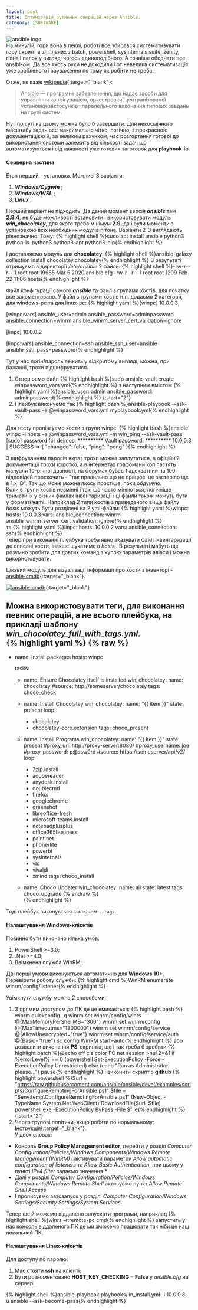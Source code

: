 ```yaml
---
layout: post
title: Оптимізація рутинних операцій через Ansible.
category: [SOFTWARE]
---
```

![ansible logo](/assets/media/ansible.svg?style=head)  
На минулій, гори вона в пеклі, роботі все збирався систематизувати гору скриптів зліплених з batch, powershell, sysinternals suite, zenity, гівна і палок у вигляді чогось єдиноподібного. А точніше обєднати все ansibl-ом. Да все якось руки не доходили і от невелика систематизація уже зробленого і зауваження по тому як робити не треба. <!--more-->

Отже, як каже [wikipedia](https://uk.wikipedia.org/wiki/Ansible "Ansible"){:target="_blank"}:
>Ansible — програмне забезпечення, що надає засоби для управління конфігурацією, оркестровки, централізованої установки застосунків і паралельного виконання типових завдань на групі систем.

Ну і по суті на цьому можна було б завершити. Для некосмічного масштабу задач все максимально чітко, логічно, з прекрасною документацією й, за великим рахунком, час розгортання готової до використання системи залежить від кількості задач що автоматизуються і від наявності уже готових заготовок для **playbook**-ів.  

#### Серверна частина
Етап перший - установка. Можливі 3 варіанти:
1. ***Windows/Cygwin*** ;
2. ***Windows/WSL*** ;
3. ***Linux*** .

Перший варіант не підходить. Да даний момент версія _**ansible**_ там **2.8.4**, не буде можливості встановити і використовувати модуль _**win_chocolatey**_, для якого треба мінімум **2.9**, да і були моменти з установкою всіх необхідних модулів пітона.
Варіанти 2-3 виглядають рівнозначно. Тому:
    {% highlight shell %}sudo apt install ansible python3 python-is-python3 python3-apt python3-pip{% endhighlight %}

І доставляємо модуль для **chocolatey**:
    {% highlight shell %}ansible-galaxy collection install chocolatey.chocolatey{% endhighlight %}
В результаті отримуємо в директорії _/etc/ansible_ 2 файли:
    {% highlight shell %}-rw-r--r-- 1 root root 19985 Mar  5  2020 ansible.cfg
-rw-r--r-- 1 root root  1209 Feb 22 11:06 hosts{% endhighlight %}

Файл конфігурації самого _**ansible**_ та файл з групами хостів, для початку все закоментовано. У файл з групами хостів н.п. додаємо 2 категорії, для windows-pc та для linux-pc:
    {% highlight yaml %}[winpc]
10.0.0.3

[winpc:vars]
ansible_user=admin
ansible_password=adminpassword
ansible_connection=winrm
ansible_winrm_server_cert_validation=ignore

[linpc]
10.0.0.2

[linpc:vars]
ansible_connection=ssh
ansible_ssh_user=ansible
ansible_ssh_pass=password{% endhighlight %}

Тут у нас логін/пароль лежить у відкритому вигляді, можна, при бажанні, трохи підшифруватися.
1. Створюємо файл
    {% highlight bash %}sudo ansible-vault create winpassword_vars.yml{% endhighlight %}
з наступним вмістом
    {% highlight yaml %}ansible_user: admin
ansible_password: adminpassword{% endhighlight %}
{:start="2"}
2. Плейбук виконуємо так
    {% highlight bash %}ansible-playbook --ask-vault-pass -e @winpassword_vars.yml myplaybook.yml{% endhighlight %}

Для тесту пропінгуємо хости з групи winpc:
    {% highlight bash %}ansible winpc -i hosts -e @winpassword_vars.yml -m win_ping --ask-vault-pass
[sudo] password for deimos: **********
Vault password: **********
10.0.0.3 | SUCCESS => {
    "changed": false,
    "ping": "pong"
}{% endhighlight %}

З шифруванням паролів якраз трохи можна заплутатися, в офіційній документації трохи коротко, а в інтернетах графомани копіпастять мануали 10-річної давності, на форумах буває 1 адекватний на 100 відповідей проскочить - "так правильно що не працює, це застаріло ще в 1.х :D". Так що може можна якось простіше, поки обдумую.  
Коли є групи хостів незмінні і такі що часто міняються, логічніше тримати їх у різних файлах інвентаризації і ці файли також можуть бути у форматі **yaml**. Наприклад 2 типи хостів з приведеного вище файлу *hosts* можуть бути розділені на 2 yml-файли:
{% highlight yaml %}winpc:
  hosts:
    10.0.0.3
  vars:
    ansible_connection: winrm
    ansible_winrm_server_cert_validation: ignore{% endhighlight %}  
та
{% highlight yaml %}linpc:
  hosts:
    10.0.0.2
  vars:
    ansible_connection: ssh{% endhighlight %}  
Тепер при виконанні плейбука треба явно вказувати файл інвентаризації де описані хости, інакше шукатиме в *hosts* .
В результаті мабуть ще розумно зробити для довгих команд з купою параметрів аліаси і можна використовувати.  

Цікавий модуль для візуалізації інформації про хости з інвенторі - [ansible-cmdb](https://github.com/fboender/ansible-cmdb "ansible-cmdb на github"){:target="_blank"}.  

[![ansible-cmdb](https://raw.githubusercontent.com/fboender/ansible-cmdb/master/contrib/screenshot-overview.webp?style=blog "ansible-cmdb")](https://raw.githubusercontent.com/fboender/ansible-cmdb/master/contrib/screenshot-overview.webp "ansible-cmdb"){:target="_blank"}  

Можна використовувати теги, для виконання певник операцій, а не всього плейбука, на прикладі шаблону *win_chocolatey_full_with_tags.yml*.  
{% highlight yaml %}
{% raw %}
---
- name: Install packages
  hosts: winpc

  tasks:
    - name: Ensure Chocolatey itself is installed
      win_chocolatey:
        name: chocolatey
        #source: http://someserver/chocolatey
      tags: choco_check

    - name: Install Chocolatey
      win_chocolatey:
        name: "{{ item }}"
        state: present
      loop:
      - chocolatey
      - chocolatey-core.extension
      tags: choco_present

    - name: Install Programs
      win_chocolatey:
        name: "{{ item }}"
        state: present
        #proxy_url: http://proxy-server:8080/
        #proxy_username: joe
        #proxy_password: p@ssw0rd
        #source: https://someserver/api/v2/
      loop:
      - 7zip.install
      - adobereader
      - anydesk.install
      - doublecmd
      - firefox
      - googlechrome
      - greenshot
      - libreoffice-fresh
      - microsoft-teams.install
      - notepadplusplus
      - office365business
      - paint.net
      - phonerlite
      - powerbi
      - sysinternals
      - vlc
      - vivaldi
      - xmind
      tags: choco_install

    - name: Choco Updater
      win_chocolatey:
        name: all
        state: latest
      tags: choco_upgrade
{% endraw %}  
{% endhighlight %}  

Тоді плейбук виконується з ключем `--tags`.

#### Налаштування Windows-клієнтів
Повинно бути виконано кілька умов:
1. PowerShell >=3.0;
2. .Net >=4.0;
3. Ввімкнена служба WinRM;

Дві перші умови виконуються автоматично для **Windows 10+**.  
Перевірити роботу служби:
{% highlight cmd %}WinRM enumerate winrm/config/listener{% endhighlight %}

Увімкнути службу можна 2 способами:
1. З прямим доступом до ПК де це вмикається:
{% highlight bash %} winrm quickconfig -q
 winrm set winrm/config/winrs @{MaxMemoryPerShellMB="300"}
 winrm set winrm/config @{MaxTimeoutms="1800000"}
 winrm set winrm/config/service @{AllowUnencrypted="true"}
 winrm set winrm/config/service/auth @{Basic="true"}
 sc config WinRM start=auto{% endhighlight %}
або дозволити виконання **PS**-скриптів, що і так треба б зробити
{% highlight batch %}@echo off
cls
color FC
net session >nul 2>&1
if %errorLevel% == 0 (powershell Set-ExecutionPolicy -Force -ExecutionPolicy Unrestricted) else (echo "Run as Administrator please...")
pause{% endhighlight %}
і виконити скрипт з **github**
{% highlight powershell %}$url = "https://raw.githubusercontent.com/ansible/ansible/devel/examples/scripts/ConfigureRemotingForAnsible.ps1"
$file = "$env:temp\ConfigureRemotingForAnsible.ps1"
(New-Object -TypeName System.Net.WebClient).DownloadFile($url, $file)
powershell.exe -ExecutionPolicy ByPass -File $file{% endhighlight %}  
{:start="2"}
2. Через групові політики, якщо робити по нормальному:
[Інструкція](https://winitpro.ru/index.php/2012/01/31/kak-aktivirovat-windows-remote-management-s-pomoshhyu-gruppovoj-politiki/ "Інструкція"){:target="_blank"}.  
У двох словах:
- Консоль **Group Policy Management editor**, перейти у розділ *Computer Configuration/Policies/Windows Components/Windows Remote Management (WinRM)* і активувати параметри *Allow automatic configuration of listeners* та *Allow Basic Authentication*, при цьому у пункті *IPv4 filter* задаємо значення **\***
- Далі у розділі *Computer Configuration/Policies/Windows Components/Windows Remote Shell* активуємо пункт *Allow Remote Shell Access*
- І прописуємо автозапуск у розділі *Computer Configuration/Windows Settings/Security Settings/System Services*

Тепер ще й можемо віддалено запускати програми, наприклад
{% highlight shell %}winrs –r:remote-pc cmd{% endhighlight %}
запустить у нас консоль віддаленого ПК де ми зможемо працювати так ніби це наш локальний ПК.

#### Налаштування Linux-клієнтів
Для доступу по паролю:
1. Має стояти **ssh** на клієнті;
2. Бути розкоментовано **HOST_KEY_CHECKING = False** у _ansible.cfg_ на сервері.

{% highlight shell %}ansible-playbook playbooks/lin_install.yml -l 10.0.0.8 -u ansible --ask-become-pass{% endhighlight %}
